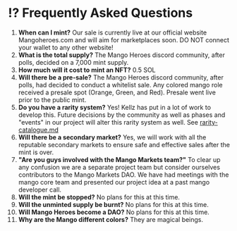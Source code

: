 # ⁉ Frequently Asked Questions

1. **When can I mint?** Our sale is currently live at our official website Mangoheroes.com and will aim for marketplaces soon. DO NOT connect your wallet to any other website!
2. **What is the total supply?** The Mango Heroes discord community, after polls, decided on a 7,000 mint supply.
3. **How much will it cost to mint an NFT?** 0.5 SOL
4. **Will there be a pre-sale?** The Mango Heroes discord community, after polls, had decided to conduct a whitelist sale. Any colored mango role received a presale spot (Orange, Green, and Red). Presale went live prior to the public mint.
5. **Do you have a rarity system?** Yes! Kellz has put in a lot of work to develop this. Future decisions by the community as well as phases and "events" in our project will alter this rarity system as well. See [rarity-catalogue.md](rarity-catalogue.md "mention")
6. &#x20;**Will there be a secondary market?** Yes, we will work with all the reputable secondary markets to ensure safe and effective sales after the mint is over.
7. &#x20;**"Are you guys involved with the Mango Markets team?"** To clear up any confusion we are a separate project team but consider ourselves contributors to the Mango Markets DAO. We have had meetings with the mango core team and presented our project idea at a past mango developer call.
8. **Will the mint be stopped?** No plans for this at this time.
9. **Will the unminted supply be burnt?** No plans for this at this time.
10. **Will Mango Heroes become a DAO?** No plans for this at this time.
11. **Why are the Mango different colors?** They are magical beings.
